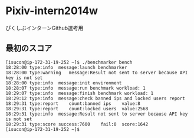 Pixiv-intern2014w
=================

ぴくしぶインターンGithub選考用

最初のスコア
---------

    [isucon@ip-172-31-19-252 ~]$ ./benchmarker bench
    18:28:00 type:info	message:launch benchmarker
    18:28:00 type:warning	message:Result not sent to server because API key is not set
    18:28:00 type:info	message:init environment
    18:28:07 type:info	message:run benchmark workload: 1
    18:29:07 type:info	message:finish benchmark workload: 1
    18:29:12 type:info	message:check banned ips and locked users report
    18:29:31 type:report	count:banned ips	value:8
    18:29:31 type:report	count:locked users	value:2568
    18:29:31 type:info	message:Result not sent to server because API key is not set
    18:29:31 type:score	success:7600	fail:0	score:1642
    [isucon@ip-172-31-19-252 ~]$

